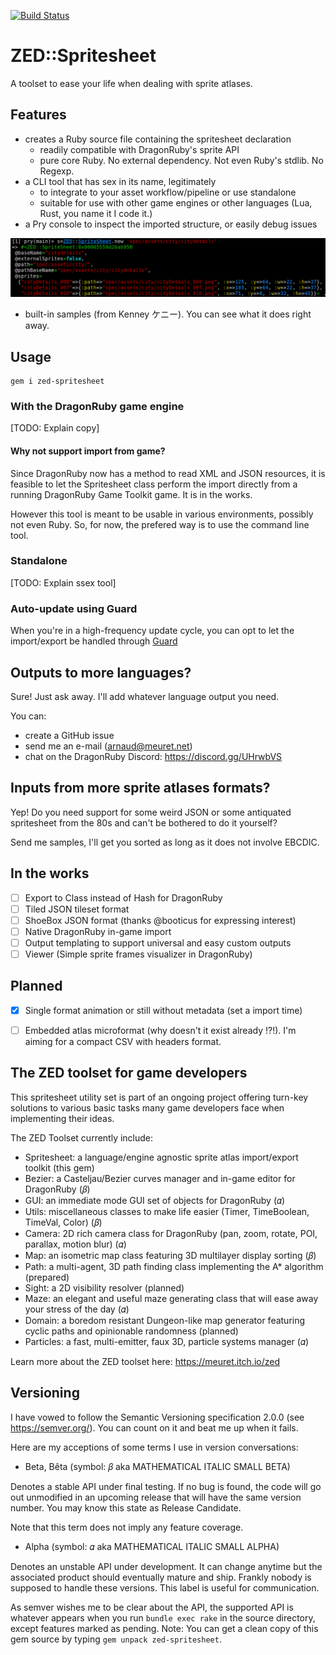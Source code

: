[![Build Status](https://travis-ci.com/ameuret/zed-spritesheet.svg?branch=master)](https://travis-ci.com/ameuret/zed-spritesheet)

# ZED::Spritesheet

A toolset to ease your life when dealing with sprite atlases.

## Features

 * creates a Ruby source file containing the spritesheet declaration
   * readily compatible with DragonRuby's sprite API
   * pure core Ruby. No external dependency. Not even Ruby's stdlib. No Regexp.
 * a CLI tool that has sex in its name, legitimately
   * to integrate to your asset workflow/pipeline or use standalone
   * suitable for use with other game engines or other languages (Lua, Rust, you name it I code it.)
 * a Pry console to inspect the imported structure, or easily debug issues
 
 ![Pry console](features/screenshots/console01.png)

* built-in samples (from Kenney ケニー). You can see what it does right away.
   
## Usage

	gem i zed-spritesheet
	
  ### With the DragonRuby game engine
  
  [TODO: Explain copy]
  
  #### Why not support import from game?
  
  Since DragonRuby now has a method to read XML and JSON resources, it is feasible to let the Spritesheet class perform
  the import directly from a running DragonRuby Game Toolkit game. It is in the works.
  
  However this tool is meant to be usable in various environments, possibly not even Ruby.
  So, for now, the prefered way is to use the command line tool.
   
  ### Standalone
  
  [TODO: Explain ssex tool]
  
  ### Auto-update using Guard
  
  When you're in a high-frequency update cycle, you can opt to let the import/export be handled through [Guard](https://guardgem.org/)
  
## Outputs to more languages?

Sure! Just ask away. I'll add whatever language output you need.

You can:

 * create a GitHub issue
 * send me an e-mail (arnaud@meuret.net)
 * chat on the DragonRuby Discord: https://discord.gg/UHrwbVS

## Inputs from more sprite atlases formats?

Yep! Do you need support for some weird JSON or some antiquated spritesheet from the 80s and can't be bothered to do it yourself? 

Send me samples, I'll get you sorted as long as it does not involve EBCDIC.

## In the works

 - [ ] Export to Class instead of Hash for DragonRuby
 - [ ] Tiled JSON tileset format
 - [ ] ShoeBox JSON format (thanks @booticus for expressing interest)
 - [ ] Native DragonRuby in-game import
 - [ ] Output templating to support universal and easy custom outputs
 - [ ] Viewer (Simple sprite frames visualizer in DragonRuby)

## Planned

 - [X] Single format animation or still without metadata (set a import time)
 - [ ] Embedded atlas microformat (why doesn't it exist already !?!). I'm aiming for a compact CSV with headers format.
 

## The ZED toolset for game developers

This spritesheet utility set is part of an ongoing project offering turn-key solutions to
various basic tasks many game developers face when implementing their ideas.

The ZED Toolset currently include:

 - Spritesheet: a language/engine agnostic sprite atlas import/export toolkit (this gem)
 - Bezier: a Casteljau/Bezier curves manager and in-game editor for DragonRuby (𝛽)
 - GUI: an immediate mode GUI set of objects for DragonRuby (𝛼)
 - Utils: miscellaneous classes to make life easier (Timer, TimeBoolean, TimeVal, Color)  (𝛽)
 - Camera: 2D rich camera class for DragonRuby  (pan, zoom, rotate, POI, parallax, motion blur) (𝛼)
 - Map: an isometric map class featuring 3D multilayer display sorting (𝛽)
 - Path: a multi-agent, 3D path finding class implementing the A* algorithm (prepared)
 - Sight: a 2D visibility resolver (planned)
 - Maze: an elegant and useful maze generating class that will ease away your stress of the day (𝛼)
 - Domain: a boredom resistant Dungeon-like map generator featuring cyclic paths and opinionable randomness (planned)
 - Particles: a fast, multi-emitter, faux 3D, particle systems manager (𝛼)

Learn more about the ZED toolset here: https://meuret.itch.io/zed

## Versioning

I have vowed to follow the Semantic Versioning specification 2.0.0 (see https://semver.org/).
You can count on it and beat me up when it fails.

Here are my acceptions of some terms I use in version conversations:

 - Beta, Bêta (symbol: 𝛽 aka MATHEMATICAL ITALIC SMALL BETA)
 
 Denotes a stable API under final testing. If no bug is found, the code will go out unmodified
 in an upcoming release that will have the same version number. You may know this state as Release Candidate.
 
 Note that this term does not imply any feature coverage.
 
 - Alpha (symbol: 𝛼 aka MATHEMATICAL ITALIC SMALL ALPHA)
 
 Denotes an unstable API under development. It can change anytime but the associated product should eventually
 mature and ship. Frankly nobody is supposed to handle these versions. This label is useful for communication.
 
 As semver wishes me to be clear about the API, the supported API is whatever appears when you
 run `bundle exec rake` in the source directory, except features marked as pending. Note: You can get a
 clean copy of this gem source by typing `gem unpack zed-spritesheet`.
 
